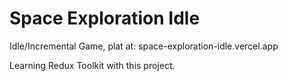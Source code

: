# Space Exploration Idle

Idle/Incremental Game, plat at: space-exploration-idle.vercel.app

Learning Redux Toolkit with this project.
